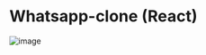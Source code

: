 # Whatsapp-clone (React)

![image](https://github.com/Jazib-Khan/Whatsapp-clone/assets/57762628/2ffc4e43-a919-4d9e-a778-afaa665fc34b)
